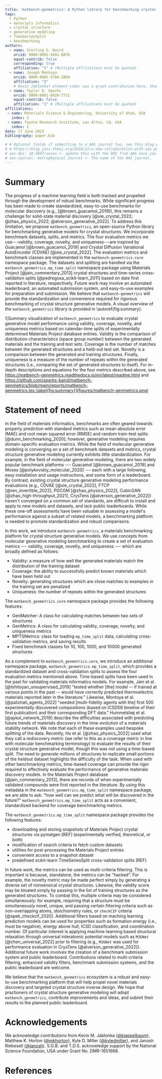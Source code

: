 ```yaml
---
title: 'matbench-genmetrics: A Python library for benchmarking crystal structure generative models using time-based splits of Materials Project structures'
tags:
  - Python
  - materials informatics
  - crystal structure
  - generative modeling
  - TimeSeriesSplit
  - benchmarking
authors:
  - name: Sterling G. Baird
    orcid: 0000-0002-4491-6876
    equal-contrib: false
    corresponding: true
    affiliation: "1" # (Multiple affiliations must be quoted)
  - name: Joseph Montoya
    orcid: 0000-0001-5760-2860
    affiliation: "2"
    # Kevin Jablonka? element-coder was a great contribution here, though it exists in another repository
  - name: Taylor D. Sparks
    orcid: 0000-0001-8020-7711
    equal-contrib: false
    affiliation: "1" # (Multiple affiliations must be quoted)
affiliations:
 - name: Materials Science & Engineering, University of Utah, USA
   index: 1
 - name: Toyota Research Institute, Los Altos, CA, USA
   index: 2
date: 17 June 2023
bibliography: paper.bib

# # Optional fields if submitting to a AAS journal too, see this blog post:
# # https://blog.joss.theoj.org/2018/12/a-new-collaboration-with-aas-publishing
# aas-doi: 10.3847/xxxxx <- update this with the DOI from AAS once you know it.
# aas-journal: Astrophysical Journal <- The name of the AAS journal.
---
```


# Summary

The progress of a machine learning field is both tracked and propelled through the development of robust benchmarks. While significant progress has been made to create standardized, easy-to-use benchmarks for molecular discovery (e.g., [@brown_guacamol_2019]), this remains a challenge for solid-state material discovery [@xie_crystal_2022; @zhao_physics_2022; @alverson_generative_2022]. To address this limitation, we propose `matbench_genmetrics`, an open-source Python library for benchmarking generative models for crystal structures. We incorporate benchmark datasets, splits, and metrics. The four evaluation metrics we use---validity, coverage, novelty, and uniqueness---are inspired by Guacamol [@brown_guacamol_2019] and Crystal Diffusion Variational AutoEncoder (CDVAE) [@xie_crystal_2022]. The evaluation metrics and benchmark classes are implemented in the `matbench-genmetrics.core` namespace package. The datasets and splitting are handled via the `matbench_genmetrics.mp_time_split` namespace package using Materials Project [@jain_commentary_2013] crystal structures and time-series cross-validation splits [@pedregosa_scikit-learn_2011] based on date first reported in literature, respectively. Future work may involve an automated leaderboard, an automated submission system, and easy-to-use examples for preparation and submission. We believe that `matbench-genmetrics` will provide the standardization and convenience required for rigorous benchmarking of crystal structure generative models. A visual overview of the `matbench_genmetrics` library is provided in \autoref{fig:summary}.

![Summary visualization of `matbench_genmetrics` to evaluate crystal generative model performance using validity, coverage, novelty, and uniqueness metrics based on calendar-time splits of experimentally determined Materials Project database entries. Validity is the comparison of distribution characteristics (space group number) between the generated materials and the training and test sets. Coverage is the number of matches between the generated structures and a held-out test set. Novelty is a comparison between the generated and training structures. Finally, uniqueness is a measure of the number of repeats within the generated structures (i.e., comparing the set of generated structures to itself). For in-depth descriptions and equations for the four metrics described above, see https://matbench-genmetrics.readthedocs.io/en/latest/readme.html and https://github.com/sparks-baird/matbench-genmetrics/blob/main/reports/matbench-genmetrics.tex.\label{fig:summary}](figures/matbench-genmetrics.png)

<!-- Maybe move the emojis beneath the name and horizontal line -->

# Statement of need

In the field of materials informatics, benchmarks are often geared towards property prediction with standard metrics such as mean absolute error (MAE) and root mean squared error (RMSE) and random train-test splits [@dunn_benchmarking_2020]; however, generative modeling requires domain-specific evaluation metrics. While the field of molecular generative modeling is converging on a set of benchmark datasets and metrics, crystal structure generative modeling currently exhibits little standardization. For example, in the field of molecular generative modeling, there are two widely popular benchmark platforms --- Guacamol [@brown_guacamol_2019] and Moses [@polykovskiy_molecular_2020] --- each with a large following, easy installation and usage instructions, and some form of a leaderboard. By contrast, existing crystal structure generative modeling performance evaluations (e.g., CDVAE [@xie_crystal_2022], FTCP [@ren_invertible_2022], PGCGM [@zhao_physics_2022], CubicGAN [@zhao_high-throughput_2021], CrysTens [@alverson_generative_2022]) haven't converged on a common set of standards, are difficult to install and apply to new models and datasets, and lack public leaderboards. While these one-off assessments have been valuable in assessing a model's performance against a subset of related models, a benchmarking platform is needed to promote standardization and robust comparisons.

In this work, we introduce `matbench-genmetrics`, a materials benchmarking platform for crystal structure generative models. We use concepts from molecular generative modeling benchmarking to create a set of evaluation metrics --- validity, coverage, novelty, and uniqueness --- which are broadly defined as follows:

- Validity: a measure of how well the generated materials match the distribution of the training dataset
- Coverage: the ability to successfully predict known materials which have been held out
- Novelty: generating structures which are close matches to examples in the training set are penalized
- Uniqueness: the number of repeats within the generated structures

The `matbench_genmetrics.core` namespace package provides the following features:
- GenMatcher: A class for calculating matches between two sets of structures
- GenMetrics: A class for calculating validity, coverage, novelty, and uniqueness metrics
- MPTSMetrics: class for loading `mp_time_split` data, calculating cross-validation metrics, and saving results
- Fixed benchmark classes for 10, 100, 1000, and 10000 generated structures

As a complement to `matbench_genmetrics.core`, we introduce an additional namespace package, `matbench_genmetrics.mp_time_split`, which provides a standardized dataset and cross-validation splits to assess the four evaluation metrics mentioned above. Time-based splits have been used in the past for validating materials informatics models. For example, Jain et al. [@tshitoyan_unsupervised_2019] "tested whether [the] model -- if trained at various points in the past -- would have correctly predicted thermoelectric materials reported later in the literature." Likewise, Montoya et al. [@palizhati_agents_2022] "seeded [multi-fidelity agents with the] first 500 experimentally discovered compositions (based on ICSD58 timeline of their first publication) and their corresponding DFT data." Hummelshøj et al. [@aykol_network_2019] describe the difficulties associated with predicting future trends of materials discovery in the time-evolution of a materials stability network. We note that each of these examples used bespoke splitting of the data. Recently, Hu et al. [@zhao_physics_2022] used what they call a rediscovery metric (we refer to this as a coverage metric in line with molecular benchmarking terminology) to evaluate the results of their crystal structure generative model, though this was not using a time-based split. The need to generate millions of structures to replicate small portions of the heldout dataset highlights the difficulty of the task. When used with other benchmarking metrics, time-based coverage can provide the rigor required to effectively evaluate the performance of generative materials discovery models. In the Materials Project database [@jain_commentary_2013], there are records of when experimentally validated compounds were first reported in the literature. By using this metadata in the `matbench_genmetrics.mp_time_split` namespace package, we are able to ask: "how well can we predict what will be discovered in the future?" `matbench_genmetrics.mp_time_split` acts as a convenient, standardized backend for coverage benchmarking metrics.

The `matbench_genmetrics.mp_time_split` namespace package provides the following features:
- downloading and storing snapshots of Materials Project crystal structures via pymatgen [REF] (experimentally verified, theoretical, or both)
- modification of search criteria to fetch custom datasets
- utilities for post-processing the Materials Project entries
- convenient access to a snapshot dataset
- predefined scikit-learn TimeSeriesSplit cross-validation splits [REF]

In future work, the metrics can be used as multi-criteria filtering. This is important is because, standalone, the metrics can be "hacked". For example, the novelty metric may be made perfect simply by generating a diverse set of nonsensical crystal structures. Likewise, the validity score may be bloated simply by passing in the list of training structures as the generated structures. To combat this, multiple criteria may be considered simultaneously: for example, requiring that a structure must be simultaneously novel, unique, and passing certain filtering criteria such as non-overlapping atoms, stoichiometry rules, or `checkCIF` criteria [@spek_checkcif_2020]. Additional filters based on maching learning prediction models can be used for properties such as formation energy (i.e., must be negative), energy above hull, ICSD classification, and coordination number. Of particular interest is applying machine-learning based structural relaxation through universal interatomic potential models such as `M3GNet` [@chen_universal_2022] prior to filtering (e.g., `M3GNet` was used for performance evaluation in CrysTens [@alverson_generative_2022]). Additional future work involves the creation of a benchmark submission system and public leaderboard. Contributions related to multi-criteria filtering, enhanced validity filters, benchmark submission systems, and the public leaderboard are welcome.

We believe that the `matbench_genmetrics` ecosystem is a robust and easy-to-use benchmarking platform that will help propel novel materials discovery and targeted crystal structure inverse design. We hope that practioners of crystal structure generative modeling will adopt `matbench_genmetrics`, contribute improvements and ideas, and submit their results to the planned public leaderboard.

# Acknowledgements

We acknowledge contributions from Kevin M. Jablonka (<a href="https://github.com/kjappelbaum">@kjappelbaum</a>), Matthew K. Horton (<a href="https://github.com/mkhorton">@mkhorton</a>), Kyle D. Miller (<a href="https://github.com/kyledmiller">@kyledmiller</a>), and Janosh Riebesell (<a href="https://github.com/janosh">@janosh</a>). S.G.B. and T.D.S. acknowledge support by the National Science Foundation, USA under Grant No. DMR-1651668.

# References


<!-- Here, we highlight the coverage metric (or rediscovery metric) which involves
the ability to successfully predict known materials which have been held out. For
experimental materials discovery, a robust measure of performance is whether or not we
can predict materials of the future based
only on training data from the past. In other words: "how well can we predict what will
be discovered in the future?" In the Materials Project database [@jain_commentary_2013],
there are records of when experimentally validated compounds were first reported in the
literature. As a robust validation setup, we formalize the time-series splits of
Materials Project crystal structures for use in generative modeling benchmarking via the
`mp_time_split` Python namespace of the `matbench_genmetrics` ecosystem (see \autoref{fig:summary}). `mp_time_split` provides
convenience functions for downloading and processing snapshots of experimentally
verified Materials Project entries and creating random time-series splits of the data. -->


<!-- We believe `mp-time-split` provides the convenience and standardization required of
rigorous benchmarking of generative materials discovery models. `mp-time-split` serves
as the basis for a set of benchmarking metrics hosted in the [`matbench-genmetrics`](https://github.com/sparks-baird/matbench-genmetrics) suite
which has recently been applied to `xtal2png` [@baird_xtal2png_2022], a generative model
for crystal structure. -->


<!--- Mention similar options in molecular discovery benchmarking, e.g. guacamol which I believe has something similar in terms of rediscovery, though maybe not time-based. Mention legacy materials informatics (CrabNet, CGCNN, etc.) and the shift towards inverse design via generative modeling (CDVAE, FTCP, PGCGM, CubicGAN, etc.). --->
